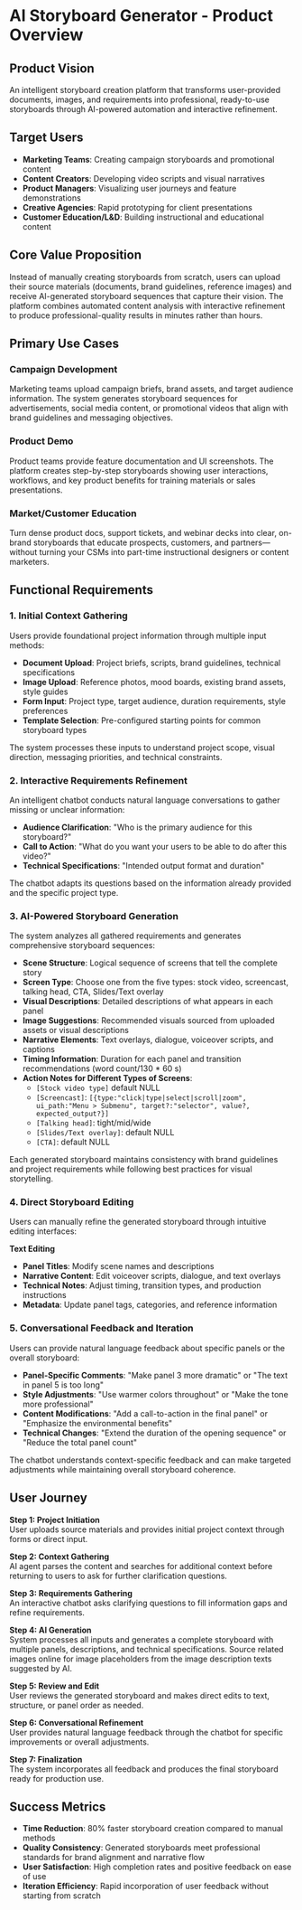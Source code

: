 # AI Storyboard Generator - Product Overview

## Product Vision

An intelligent storyboard creation platform that transforms user-provided documents, images, and requirements into professional, ready-to-use storyboards through AI-powered automation and interactive refinement.

## Target Users

- **Marketing Teams**: Creating campaign storyboards and promotional content
- **Content Creators**: Developing video scripts and visual narratives
- **Product Managers**: Visualizing user journeys and feature demonstrations
- **Creative Agencies**: Rapid prototyping for client presentations
- **Customer Education/L&D**: Building instructional and educational content

## Core Value Proposition

Instead of manually creating storyboards from scratch, users can upload their source materials (documents, brand guidelines, reference images) and receive AI-generated storyboard sequences that capture their vision. The platform combines automated content analysis with interactive refinement to produce professional-quality results in minutes rather than hours.

## Primary Use Cases

### Campaign Development
Marketing teams upload campaign briefs, brand assets, and target audience information. The system generates storyboard sequences for advertisements, social media content, or promotional videos that align with brand guidelines and messaging objectives.

### Product Demo
Product teams provide feature documentation and UI screenshots. The platform creates step-by-step storyboards showing user interactions, workflows, and key product benefits for training materials or sales presentations.

### Market/Customer Education
Turn dense product docs, support tickets, and webinar decks into clear, on-brand storyboards that educate prospects, customers, and partners—without turning your CSMs into part-time instructional designers or content marketers.

## Functional Requirements

### 1. Initial Context Gathering

Users provide foundational project information through multiple input methods:

- **Document Upload**: Project briefs, scripts, brand guidelines, technical specifications
- **Image Upload**: Reference photos, mood boards, existing brand assets, style guides
- **Form Input**: Project type, target audience, duration requirements, style preferences
- **Template Selection**: Pre-configured starting points for common storyboard types

The system processes these inputs to understand project scope, visual direction, messaging priorities, and technical constraints.

### 2. Interactive Requirements Refinement

An intelligent chatbot conducts natural language conversations to gather missing or unclear information:

- **Audience Clarification**: "Who is the primary audience for this storyboard?"
- **Call to Action**: "What do you want your users to be able to do after this video?"
- **Technical Specifications**: "Intended output format and duration"

The chatbot adapts its questions based on the information already provided and the specific project type.

### 3. AI-Powered Storyboard Generation

The system analyzes all gathered requirements and generates comprehensive storyboard sequences:

- **Scene Structure**: Logical sequence of screens that tell the complete story
- **Screen Type**: Choose one from the five types: stock video, screencast, talking head, CTA, Slides/Text overlay
- **Visual Descriptions**: Detailed descriptions of what appears in each panel
- **Image Suggestions**: Recommended visuals sourced from uploaded assets or visual descriptions
- **Narrative Elements**: Text overlays, dialogue, voiceover scripts, and captions
- **Timing Information**: Duration for each panel and transition recommendations (word count/130 * 60 s)
- **Action Notes for Different Types of Screens**:
  - `[Stock video type]` default NULL
  - `[Screencast]`: `[{type:"click|type|select|scroll|zoom", ui_path:"Menu > Submenu", target?:"selector", value?, expected_output?}]`
  - `[Talking head]`: tight/mid/wide
  - `[Slides/Text overlay]`: default NULL
  - `[CTA]`: default NULL

Each generated storyboard maintains consistency with brand guidelines and project requirements while following best practices for visual storytelling.

### 4. Direct Storyboard Editing

Users can manually refine the generated storyboard through intuitive editing interfaces:

**Text Editing**
- **Panel Titles**: Modify scene names and descriptions
- **Narrative Content**: Edit voiceover scripts, dialogue, and text overlays
- **Technical Notes**: Adjust timing, transition types, and production instructions
- **Metadata**: Update panel tags, categories, and reference information

### 5. Conversational Feedback and Iteration

Users can provide natural language feedback about specific panels or the overall storyboard:

- **Panel-Specific Comments**: "Make panel 3 more dramatic" or "The text in panel 5 is too long"
- **Style Adjustments**: "Use warmer colors throughout" or "Make the tone more professional"
- **Content Modifications**: "Add a call-to-action in the final panel" or "Emphasize the environmental benefits"
- **Technical Changes**: "Extend the duration of the opening sequence" or "Reduce the total panel count"

The chatbot understands context-specific feedback and can make targeted adjustments while maintaining overall storyboard coherence.

## User Journey

**Step 1: Project Initiation**  
User uploads source materials and provides initial project context through forms or direct input.

**Step 2: Context Gathering**  
AI agent parses the content and searches for additional context before returning to users to ask for further clarification questions.

**Step 3: Requirements Gathering**  
An interactive chatbot asks clarifying questions to fill information gaps and refine requirements.

**Step 4: AI Generation**  
System processes all inputs and generates a complete storyboard with multiple panels, descriptions, and technical specifications. Source related images online for image placeholders from the image description texts suggested by AI.

**Step 5: Review and Edit**  
User reviews the generated storyboard and makes direct edits to text, structure, or panel order as needed.

**Step 6: Conversational Refinement**  
User provides natural language feedback through the chatbot for specific improvements or overall adjustments.

**Step 7: Finalization**  
The system incorporates all feedback and produces the final storyboard ready for production use.

## Success Metrics

- **Time Reduction**: 80% faster storyboard creation compared to manual methods
- **Quality Consistency**: Generated storyboards meet professional standards for brand alignment and narrative flow
- **User Satisfaction**: High completion rates and positive feedback on ease of use
- **Iteration Efficiency**: Rapid incorporation of user feedback without starting from scratch